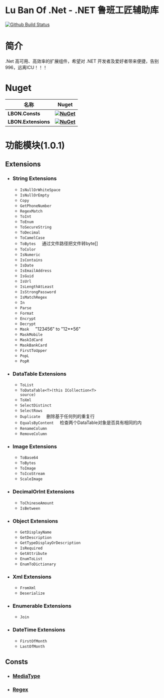# Lu Ban Of .Net - .NET 鲁班工匠辅助库
[![Github Build Status](https://github.com/CacoCode/LBON/workflows/LBON_MASTER/badge.svg?branch=master)](https://github.com/CacoCode/LBON/actions?query=workflow%3ALBON_MASTER+branch%3Amaster)

# 简介
.Net 高可用、高效率的扩展组件，希望对 .NET 开发者及爱好者带来便捷，告别996，远离ICU！！！

# Nuget

| **名称** |      **Nuget**      |
|----------|:-------------:|
| **LBON.Consts** | **[![NuGet](https://buildstats.info/nuget/LBON.Consts)](https://www.nuget.org/packages/LBON.Consts)** |
| **LBON.Extensions** | **[![NuGet](https://buildstats.info/nuget/LBON.Extensions)](https://www.nuget.org/packages/LBON.Extensions)** |

# 功能模块(1.0.1)
## Extensions
- ### String Extensions
    - <code>IsNullOrWhiteSpace</code>
    - <code>IsNullOrEmpty</code>
    - <code>Copy</code>
    - <code>GetPhoneNumber</code>
    - <code>RegexMatch</code>
    - <code>ToInt</code>
    - <code>ToEnum</code>
    - <code>ToSecureString</code>
    - <code>ToDecimal</code>
    - <code>ToCamelCase</code>
    - <code>ToBytes</code> &nbsp;&nbsp;&nbsp; 通过文件路径把文件转byte[]
    - <code>ToColor</code>
    - <code>IsNumeric</code>
    - <code>IsContains</code>
    - <code>IsDate</code>
    - <code>IsEmailAddress</code>
    - <code>IsGuid</code>
    - <code>IsUrl</code>
    - <code>IsLengthAtLeast</code>
    - <code>IsStrongPassword</code>
    - <code>IsMatchRegex</code>
    - <code>In</code>
    - <code>Parse</code>
    - <code>Format</code>
    - <code>Encrypt</code>
    - <code>Decrypt</code>
    - <code>Mask</code> &nbsp;&nbsp;&nbsp; "123456" to "12**56"
    - <code>MaskMobile</code>
    - <code>MaskIdCard</code>
    - <code>MaskBankCard</code>
    - <code>FirstToUpper</code>
    - <code>PopL</code>
    - <code>PopR</code>
- ### DataTable Extensions
    - <code>ToList</code>
    - <code>ToDataTable\<T>(this ICollection\<T> source)</code>
    - <code>ToXml</code>
    - <code>SelectDistinct</code>
    - <code>SelectRows</code>
    - <code>Duplicate</code> &nbsp;&nbsp;&nbsp; 删除基于任何列的重复行
    - <code>EqualsByContent</code> &nbsp;&nbsp;&nbsp; 检查两个DataTable对象是否具有相同的内
    - <code>RenameColumn</code>
    - <code>RemoveColumn</code>
- ### Image Extensions
    - <code>ToBase64</code>
    - <code>ToBytes</code>
    - <code>ToImage</code>
    - <code>ToIcoStream</code>
    - <code>ScaleImage</code>
- ### DecimalOrInt Extensions 
    - <code>ToChineseAmount</code>
    - <code>IsBetween</code>
- ### Object Extensions 
    - <code>GetDisplayName</code>
    - <code>GetDescription</code>
    - <code>GetTypeDisplayOrDescription</code>
    - <code>IsRequired</code>
    - <code>GetAttribute</code>
    - <code>EnumToList</code>
    - <code>EnumToDictionary</code>
- ### Xml Extensions 
    - <code>FromXml</code>
    - <code>Deserialize</code>
- ### Enumerable Extensions 
    - <code>Join</code>
- ### DateTime Extensions 
    - <code>FirstOfMonth</code>
    - <code>LastOfMonth</code>
## Consts
- ### [MediaType](LBON.Consts/MediaTypeConst.cs)
- ### [Regex](LBON.Consts/RegexConst.cs)

    
